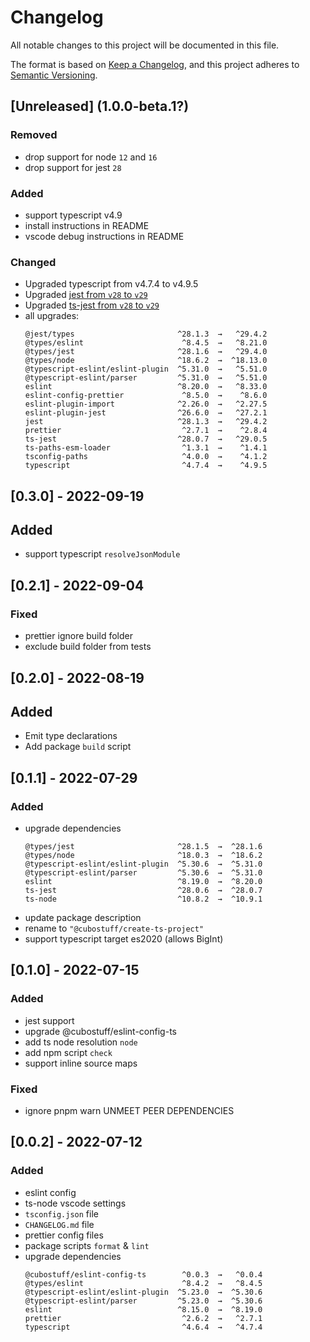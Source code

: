 # Changelog

All notable changes to this project will be documented in this file.

The format is based on [Keep a Changelog](https://keepachangelog.com/en/1.0.0/), and this project
adheres to [Semantic Versioning](https://semver.org/spec/v2.0.0.html).

## [Unreleased] (1.0.0-beta.1?)

### Removed

-   drop support for node `12` and `16`
-   drop support for jest `28`

### Added

-   support typescript v4.9
-   install instructions in README
-   vscode debug instructions in README

### Changed

-   Upgraded typescript from v4.7.4 to v4.9.5
-   Upgraded [jest from `v28` to `v29`](https://jestjs.io/docs/upgrading-to-jest29)
-   Upgraded
    [ts-jest from `v28` to `v29`](https://github.com/kulshekhar/ts-jest/blob/main/CHANGELOG.md#2900-2022-09-08)
-   all upgrades:
    ```
    @jest/types                       ^28.1.3  →   ^29.4.2
    @types/eslint                      ^8.4.5  →   ^8.21.0
    @types/jest                       ^28.1.6  →   ^29.4.0
    @types/node                       ^18.6.2  →  ^18.13.0
    @typescript-eslint/eslint-plugin  ^5.31.0  →   ^5.51.0
    @typescript-eslint/parser         ^5.31.0  →   ^5.51.0
    eslint                            ^8.20.0  →   ^8.33.0
    eslint-config-prettier             ^8.5.0  →    ^8.6.0
    eslint-plugin-import              ^2.26.0  →   ^2.27.5
    eslint-plugin-jest                ^26.6.0  →   ^27.2.1
    jest                              ^28.1.3  →   ^29.4.2
    prettier                           ^2.7.1  →    ^2.8.4
    ts-jest                           ^28.0.7  →   ^29.0.5
    ts-paths-esm-loader                ^1.3.1  →    ^1.4.1
    tsconfig-paths                     ^4.0.0  →    ^4.1.2
    typescript                         ^4.7.4  →    ^4.9.5
    ```

## [0.3.0] - 2022-09-19

## Added

-   support typescript `resolveJsonModule`

## [0.2.1] - 2022-09-04

### Fixed

-   prettier ignore build folder
-   exclude build folder from tests

## [0.2.0] - 2022-08-19

## Added

-   Emit type declarations
-   Add package `build` script

## [0.1.1] - 2022-07-29

### Added

-   upgrade dependencies
    ```
    @types/jest                       ^28.1.5  →  ^28.1.6
    @types/node                       ^18.0.3  →  ^18.6.2
    @typescript-eslint/eslint-plugin  ^5.30.6  →  ^5.31.0
    @typescript-eslint/parser         ^5.30.6  →  ^5.31.0
    eslint                            ^8.19.0  →  ^8.20.0
    ts-jest                           ^28.0.6  →  ^28.0.7
    ts-node                           ^10.8.2  →  ^10.9.1
    ```
-   update package description
-   rename to `"@cubostuff/create-ts-project"`
-   support typescript target es2020 (allows BigInt)

## [0.1.0] - 2022-07-15

### Added

-   jest support
-   upgrade @cubostuff/eslint-config-ts
-   add ts node resolution `node`
-   add npm script `check`
-   support inline source maps

### Fixed

-   ignore pnpm warn UNMEET PEER DEPENDENCIES

## [0.0.2] - 2022-07-12

### Added

-   eslint config
-   ts-node vscode settings
-   `tsconfig.json` file
-   `CHANGELOG.md` file
-   prettier config files
-   package scripts `format` & `lint`
-   upgrade dependencies
    ```
    @cubostuff/eslint-config-ts        ^0.0.3  →   ^0.0.4
    @types/eslint                      ^8.4.2  →   ^8.4.5
    @typescript-eslint/eslint-plugin  ^5.23.0  →  ^5.30.6
    @typescript-eslint/parser         ^5.23.0  →  ^5.30.6
    eslint                            ^8.15.0  →  ^8.19.0
    prettier                           ^2.6.2  →   ^2.7.1
    typescript                         ^4.6.4  →   ^4.7.4
    ```
